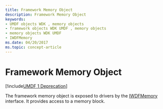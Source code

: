 ```yaml
---
title: Framework Memory Object
description: Framework Memory Object
keywords:
- UMDF objects WDK , memory objects
- framework objects WDK UMDF , memory objects
- memory objects WDK UMDF
- IWDFMemory
ms.date: 04/20/2017
ms.topic: concept-article
---
```


# Framework Memory Object


[!include[UMDF 1 Deprecation](../includes/umdf-1-deprecation.md)]

The framework memory object is exposed to drivers by the [IWDFMemory](/windows-hardware/drivers/ddi/wudfddi/nn-wudfddi-iwdfmemory) interface. It provides access to a memory block.

 

